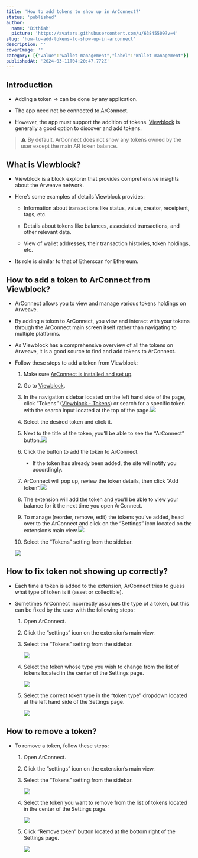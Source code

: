 ```yaml
---
title: 'How to add tokens to show up in ArConnect?'
status: 'published'
author:
  name: 'Bithiah'
  picture: 'https://avatars.githubusercontent.com/u/63845509?v=4'
slug: 'how-to-add-tokens-to-show-up-in-arconnect'
description: ''
coverImage: ''
category: [{"value":"wallet-management","label":"Wallet management"}]
publishedAt: '2024-03-11T04:20:47.772Z'
---
```


## Introduction

- Adding a token ⇒ can be done by any application.

- The app need not be connected to ArConnect.

- However, the app must support the addition of tokens. [Viewblock](https://viewblock.io/arweave) is generally a good option to discover and add tokens.

> ⚠️ By default, ArConnect does not show any tokens owned by the user except the main AR token balance.

## **What is Viewblock?**

- Viewblock is a block explorer that provides comprehensive insights about the Arweave network.

- Here’s some examples of details Viewblock provides:

    - Information about transactions like status, value, creator, receipient, tags, etc.

    - Details about tokens like balances, associated transactions, and other relevant data.

    - View of wallet addresses, their transaction histories, token holdings, etc.

    <!-- -->

- Its role is similar to that of Etherscan for Ethereum.

## **How to add a token to ArConnect from Viewblock?**

- ArConnect allows you to view and manage various tokens holdings on Arweave.

- By adding a token to ArConnect, you view and interact with your tokens through the ArConnect main screen itself rather than navigating to multiple platforms.

- As Viewblock has a comprehensive overview of all the tokens on Arweave, it is a good source to find and add tokens to ArConnect.

- Follow these steps to add a token from Viewblock:

    1. Make sure [ArConnect is installed and set up](https://www.notion.so/How-to-install-and-setup-ArConnect-bd56c8cf4d3949c8b8343534a5636547?pvs=21).

    2. Go to [Viewblock](https://viewblock.io/arweave).

    3. In the navigation sidebar located on the left hand side of the page, click “Tokens” ([Viewblock - Tokens](https://viewblock.io/arweave/tokens)) or search for a specific token with the search input located at the top of the page.![](/images/screen-shot-2024-03-27-at-10.48.22-pm-Q4ND.png)

    4. Select the desired token and click it.

    5. Next to the title of the token, you’ll be able to see the “ArConnect” button.![](/images/screen-shot-2024-03-27-at-10.48.53-pm-AyND.png)

    6. Click the button to add the token to ArConnect.

        - If the token has already been added, the site will notify you accordingly.

        <!-- -->

    7. ArConnect will pop up, review the token details, then click “Add token”.![](/images/screen-shot-2024-03-27-at-10.49.46-pm-U3Nj.png)

    8. The extension will add the token and you’ll be able to view your balance for it the next time you open ArConnect.

    9. To manage (reorder, remove, edit) the tokens you’ve added, head over to the ArConnect and click on the “Settings” icon located on the extension’s main view.![](/images/screen-shot-2024-03-27-at-10.54.29-pm-M3NT.png)

    10. Select the “Tokens” setting from the sidebar.

    <!-- -->

    ![](/images/screen-shot-2024-03-27-at-10.55.15-pm-I3OD.png)

## How to fix token not showing up correctly?

- Each time a token is added to the extension, ArConnect tries to guess what type of token is it (asset or collectible).

- Sometimes ArConnect incorrectly assumes the type of a token, but this can be fixed by the user with the following steps:

    1. Open ArConnect.

    2. Click the “settings” icon on the extension’s main view.

    3. Select the “Tokens” setting from the sidebar.

        ![](/images/screen-shot-2024-05-31-at-9.52.32-pm-cyND.png)

    4. Select the token whose type you wish to change from the list of tokens located in the center of the Settings page.

        ![](/images/screen-shot-2024-03-27-at-11.01.18-pm-E2Mz.png)

    5. Select the correct token type in the “token type” dropdown located at the left hand side of the Settings page.

        ![](/images/screen-shot-2024-03-27-at-11.01.49-pm-EwMT.png)

    <!-- -->

## How to remove a token?

- To remove a token, follow these steps:

    1. Open ArConnect.

    2. Click the “settings” icon on the extension’s main view.

    3. Select the “Tokens” setting from the sidebar.

        ![](/images/screen-shot-2024-05-31-at-9.52.32-pm-cyND.png)

    4. Select the token you want to remove from the list of tokens located in the center of the Settings page.

        ![](/images/screen-shot-2024-05-31-at-10.23.56-pm-g3NT.png)

    5. Click “Remove token” button located at the bottom right of the Settings page.

        ![](/images/screen-shot-2024-03-27-at-11.02.39-pm-c1OT.png)

    <!-- -->

